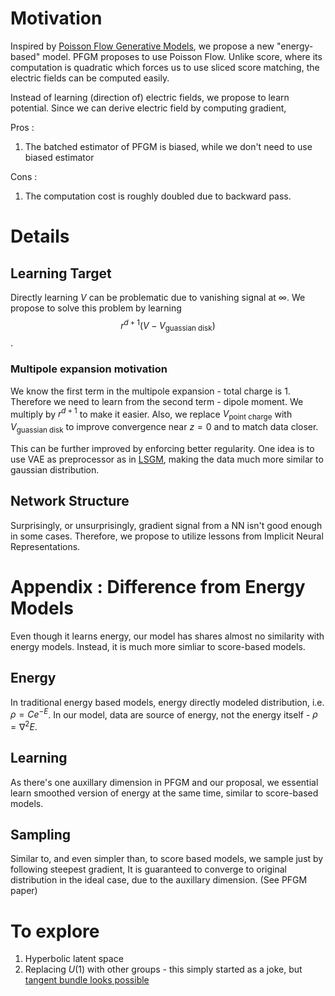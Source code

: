 # Motivation

Inspired by [Poisson Flow Generative Models](https://arxiv.org/abs/2209.11178), we propose a new "energy-based" model. PFGM proposes to use Poisson Flow. Unlike score, where its computation is quadratic which forces us to use sliced score matching, the electric fields can be computed easily. 

Instead of learning (direction of) electric fields, we propose to learn potential. Since we can derive electric field by computing gradient, 

Pros : 
1. The batched estimator of PFGM is biased, while we don't need to use biased estimator

Cons :
1. The computation cost is roughly doubled due to backward pass.

# Details
## Learning Target
Directly learning $V$ can be problematic due to vanishing signal at $\infty$. We propose to solve this problem by learning $$r^{d+1}(V-V_\text{guassian disk})$$. 

### Multipole expansion motivation
We know the first term in the multipole expansion - total charge is $1$. Therefore we need to learn from the second term - dipole moment. We multiply by $r^{d+1}$ to make it easier. Also, we replace $V_\text{point charge}$ with $V_\text{guassian disk}$ to improve convergence near $z=0$ and to match data closer.

This can be further improved by enforcing better regularity. One idea is to use VAE as preprocessor as in [LSGM](https://arxiv.org/abs/2106.05931), making the data much more similar to gaussian distribution. 

## Network Structure
Surprisingly, or unsurprisingly, gradient signal from a NN isn't good enough in some cases. Therefore, we propose to utilize lessons from Implicit Neural Representations. 

# Appendix : Difference from Energy Models

Even though it learns energy, our model has shares almost no similarity with energy models. Instead, it is much more simliar to score-based models. 

## Energy
In traditional energy based models, energy directly modeled distribution, i.e. $\rho = Ce^{-E}$. In our model, data are source of energy, not the energy itself - $\rho = \nabla^2 E$. 

## Learning
As there's one auxillary dimension in PFGM and our proposal, we essential learn smoothed version of energy at the same time, similar to score-based models.

## Sampling 
Similar to, and even simpler than, to score based models, we sample just by following steepest gradient, It is guaranteed to converge to original distribution in the ideal case, due to the auxillary dimension. (See PFGM paper)

# To explore
1. Hyperbolic latent space
2. Replacing $U(1)$ with other groups - this simply started as a joke, but [tangent bundle looks possible](https://arxiv.org/abs/2112.07068)
